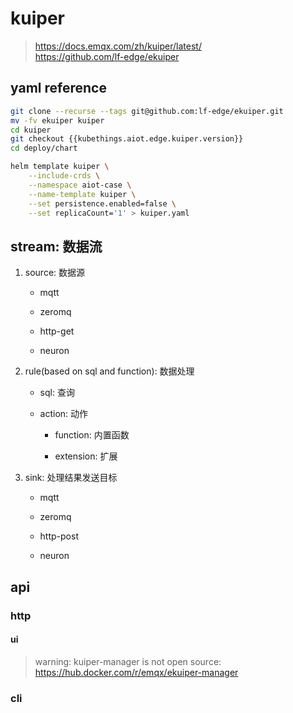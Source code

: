 # kuiper

> https://docs.emqx.com/zh/kuiper/latest/ <br/>
https://github.com/lf-edge/ekuiper

## yaml reference

```bash
git clone --recurse --tags git@github.com:lf-edge/ekuiper.git
mv -fv ekuiper kuiper
cd kuiper
git checkout {{kubethings.aiot.edge.kuiper.version}}
cd deploy/chart

helm template kuiper \
    --include-crds \
    --namespace aiot-case \
    --name-template kuiper \
    --set persistence.enabled=false \
    --set replicaCount='1' > kuiper.yaml
```

## stream: 数据流

1. source: 数据源

    - mqtt

    - zeromq

    - http-get

    - neuron

2. rule(based on sql and function): 数据处理

    - sql: 查询

    - action: 动作

        - function: 内置函数

        - extension: 扩展

3. sink: 处理结果发送目标

    - mqtt

    - zeromq

    - http-post

    - neuron

## api

### http

#### ui

> warning: kuiper-manager is not open source: https://hub.docker.com/r/emqx/ekuiper-manager

### cli
